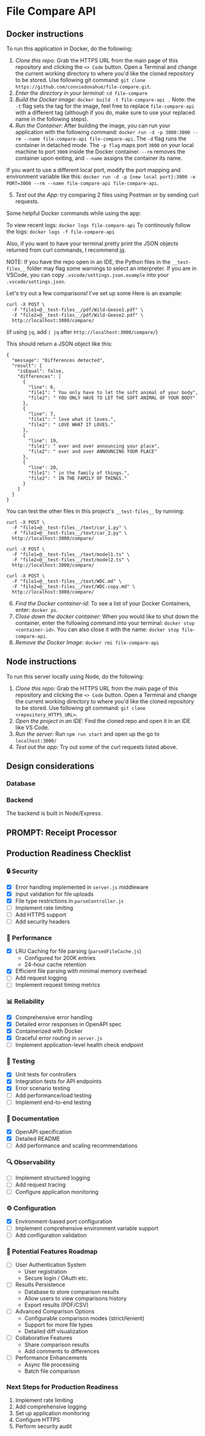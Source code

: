 # File Compare API

## Docker instructions

To run this application in Docker, do the following:

1. _Clone this repo:_ Grab the HTTPS URL from the main page of this repository and clicking the `<> Code` button. Open a Terminal and change the current working directory to where you'd like the cloned repository to be stored. Use following git command: `git clone https://github.com/conniedonahue/file-compare.git`.
2. _Enter the directory in your terminal:_ `cd file-compare`
3. _Build the Docker image:_ `docker build -t file-compare-api .` Note: the `-t` flag sets the tag for the image, feel free to replace `file-compare-api` with a different tag (although if you do, make sure to use your replaced name in the following steps).
4. _Run the Container:_ After building the image, you can run your application with the following command: `docker run -d -p 3000:3000 --rm --name file-compare-api file-compare-api`. The `-d` flag runs the container in detached mode. The `-p flag` maps port `3000` on your local machine to port `3000` inside the Docker container. `--rm` removes the container upon exiting, and `--name` assigns the container its name.

If you want to use a different local port, modify the port mapping and environment variable like this:
`docker run -d -p {new local port}:3000 -e PORT=3000 --rm --name file-compare-api file-compare-api`.

5. _Test out the App:_ try comparing 2 files using Postman or by sending curl requests.

Some helpful Docker commands while using the app:

To view recent logs: `docker logs file-compare-api`
To continously follow the logs: `docker logs -f file-compare-api`

Also, if you want to have your terminal pretty print the JSON objects returned from curl commands, I recommend [jq](https://github.com/jqlang/jq/wiki/Installation).

NOTE: If you have the repo open in an IDE, the Python files in the `__test-files__` folder may flag some warnings to select an interpreter. If you are in VSCode, you can copy `.vscode/settings.json.example` into your `.vscode/settings.json`.

Let's try out a few comparisons! I've set up some Here is an example:

```
curl -X POST \
  -F "file1=@__test-files__/pdf/Wild-Geese1.pdf" \
  -F "file2=@__test-files__/pdf/Wild-Geese2.pdf" \
  http://localhost:3000/compare/
```

(if using `jq`, add `| jq` after `http://localhost:3000/compare/`)

This should return a JSON object like this:

```
{
  "message": "Differences detected",
  "result": {
    "isEqual": false,
    "differences": [
      {
        "line": 6,
        "file1": " You only have to let the soft animal of your body",
        "file2": " YOU ONLY HAVE TO LET THE SOFT ANIMAL OF YOUR BODY"
      },
      {
        "line": 7,
        "file1": " love what it loves.",
        "file2": " LOVE WHAT IT LOVES."
      },
      {
        "line": 19,
        "file1": " over and over announcing your place",
        "file2": " over and over ANNOUNCING YOUR PLACE"
      },
      {
        "line": 20,
        "file1": " in the family of things.",
        "file2": " IN THE FAMILY OF THINGS."
      }
    ]
  }
}
```

You can test the other files in this project's `__test-files__` by running:

```
curl -X POST \
  -F "file1=@__test-files__/text/car_1.py" \
  -F "file2=@__test-files__/text/car_2.py" \
  http://localhost:3000/compare/
```

```
curl -X POST \
  -F "file1=@__test-files__/text/model1.ts" \
  -F "file2=@__test-files__/text/model2.ts" \
  http://localhost:3000/compare/
```

```
curl -X POST \
  -F "file1=@__test-files__/text/WDC.md" \
  -F "file2=@__test-files__/text/WDC-copy.md" \
  http://localhost:3000/compare/
```

6. _Find the Docker container-id_: To see a list of your Docker Containers, enter: `docker ps`.
7. _Close down the docker container_: When you would like to shut down the container, enter the following command into your terminal: `docker stop <container-id>`. You can also close it with the name: `docker stop file-compare-api`.
8. _Remove the Docker Image_: `docker rmi file-compare-api`

## Node instructions

To run this server locally using Node, do the following:

1. _Clone this repo:_ Grab the HTTPS URL from the main page of this repository and clicking the `<> Code` button. Open a Terminal and change the current working directory to where you'd like the cloned repository to be stored. Use following git command: `git clone <repository_HTTPS_URL>`.
2. _Open the project in an IDE:_ Find the cloned repo and open it in an IDE like VS Code.
3. _Run the server:_ Run `npm run start` and open up the go to `localhost:3000/`
4. _Test out the app:_ Try out some of the curl requests listed above.

## Design considerations

### Database

### Backend

The backend is built in Node/Express.

## PROMPT: Receipt Processor

## Production Readiness Checklist

### 🔒 Security

- [x] Error handling implemented in `server.js` middleware
- [x] Input validation for file uploads
- [x] File type restrictions in `parseController.js`
- [ ] Implement rate limiting
- [ ] Add HTTPS support
- [ ] Add security headers

### 🚀 Performance

- [x] LRU Caching for file parsing (`parsedFileCache.js`)
  - Configured for 200K entries
  - 24-hour cache retention
- [x] Efficient file parsing with minimal memory overhead
- [ ] Add request logging
- [ ] Implement request timing metrics

### 📊 Reliability

- [x] Comprehensive error handling
- [x] Detailed error responses in OpenAPI spec
- [x] Containerized with Docker
- [x] Graceful error routing in `server.js`
- [ ] Implement application-level health check endpoint

### 🧪 Testing

- [x] Unit tests for controllers
- [x] Integration tests for API endpoints
- [x] Error scenario testing
- [ ] Add performance/load testing
- [ ] Implement end-to-end testing

### 📝 Documentation

- [x] OpenAPI specification
- [x] Detailed README
- [ ] Add performance and scaling recommendations

### 🔍 Observability

- [ ] Implement structured logging
- [ ] Add request tracing
- [ ] Configure application monitoring

### ⚙️ Configuration

- [x] Environment-based port configuration
- [ ] Implement comprehensive environment variable support
- [ ] Add configuration validation

### 🌟 Potential Features Roadmap

- [ ] User Authentication System
  - User registration
  - Secure login / OAuth etc.
- [ ] Results Persistence
  - Database to store comparison results
  - Allow users to view comparisons history
  - Export results (PDF/CSV)
- [ ] Advanced Comparison Options
  - Configurable comparison modes (strict/lenient)
  - Support for more file types
  - Detailed diff visualization
- [ ] Collaborative Features
  - Share comparison results
  - Add comments to differences
- [ ] Performance Enhancements
  - Async file processing
  - Batch file comparison

### Next Steps for Production Readiness

1. Implement rate limiting
2. Add comprehensive logging
3. Set up application monitoring
4. Configure HTTPS
5. Perform security audit
